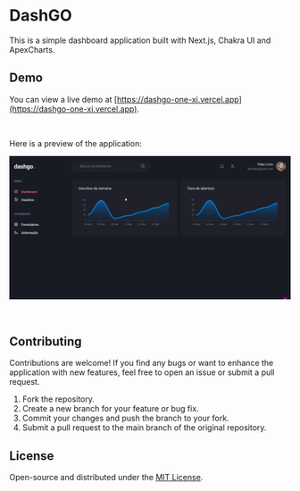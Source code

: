 # DashGO

This is a simple dashboard application built with Next.js, Chakra UI and ApexCharts.

## Demo

You can view a live demo at [https://dashgo-one-xi.vercel.app](https://dashgo-one-xi.vercel.app).

<br/>

Here is a preview of the application:

![DashGO preview](./src/assets/images/PEEKdashgo.gif)

<br/>

## Contributing

Contributions are welcome! If you find any bugs or want to enhance the application with new features, feel free to open an issue or submit a pull request.

1. Fork the repository.
2. Create a new branch for your feature or bug fix.
3. Commit your changes and push the branch to your fork.
4. Submit a pull request to the main branch of the original repository.

## License

Open-source and distributed under the [MIT License](./LICENSE).
